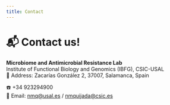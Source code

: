 ```yaml
---
title: Contact
---
```


# 📬 Contact us!

**Microbiome and Antimicrobial Resistance Lab**   
Institute of Functional Biology and Genomics (IBFG), CSIC-USAL  
📍 Address: Zacarías González 2, 37007, Salamanca, Spain  

☎️ +34 923294900  
📧 Email: nmq@usal.es / nmquijada@csic.es
